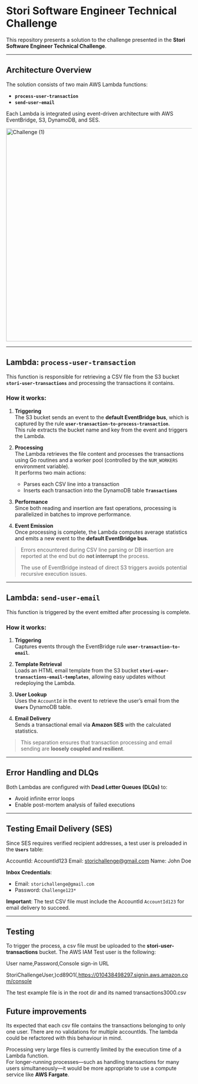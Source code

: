 # Stori Software Engineer Technical Challenge

This repository presents a solution to the challenge presented in the **Stori Software Engineer Technical Challenge**.

---

## Architecture Overview

The solution consists of two main AWS Lambda functions:

- **`process-user-transaction`**
- **`send-user-email`**

Each Lambda is integrated using event-driven architecture with AWS EventBridge, S3, DynamoDB, and SES.

<img width="1031" height="578" alt="Challenge (1)" src="https://github.com/user-attachments/assets/6a85ca06-7339-4684-b222-687a0f3a7d7f" />

---

## Lambda: `process-user-transaction`

This function is responsible for retrieving a CSV file from the S3 bucket **`stori-user-transactions`** and processing the transactions it contains.

### How it works:

1. **Triggering**  
   The S3 bucket sends an event to the **default EventBridge bus**, which is captured by the rule **`user-transaction-to-process-transaction`**.  
   This rule extracts the bucket name and key from the event and triggers the Lambda.

2. **Processing**  
   The Lambda retrieves the file content and processes the transactions using Go routines and a worker pool (controlled by the `NUM_WORKERS` environment variable).  
   It performs two main actions:
    - Parses each CSV line into a transaction
    - Inserts each transaction into the DynamoDB table **`Transactions`**

3. **Performance**  
   Since both reading and insertion are fast operations, processing is parallelized in batches to improve performance.

4. **Event Emission**  
   Once processing is complete, the Lambda computes average statistics and emits a new event to the **default EventBridge bus**.

> Errors encountered during CSV line parsing or DB insertion are reported at the end but do **not interrupt** the process.
> 
> The use of EventBridge instead of direct S3 triggers avoids potential recursive execution issues.


---

## Lambda: `send-user-email`

This function is triggered by the event emitted after processing is complete.

### How it works:

1. **Triggering**  
   Captures events through the EventBridge rule **`user-transaction-to-email`**.

2. **Template Retrieval**  
   Loads an HTML email template from the S3 bucket **`stori-user-transactions-email-templates`**, allowing easy updates without redeploying the Lambda.

3. **User Lookup**  
   Uses the `AccountId` in the event to retrieve the user’s email from the **`Users`** DynamoDB table.

4. **Email Delivery**  
   Sends a transactional email via **Amazon SES** with the calculated statistics.

> This separation ensures that transaction processing and email sending are **loosely coupled and resilient**.

---

## Error Handling and DLQs

Both Lambdas are configured with **Dead Letter Queues (DLQs)** to:

- Avoid infinite error loops
- Enable post-mortem analysis of failed executions

---

## Testing Email Delivery (SES)

Since SES requires verified recipient addresses, a test user is preloaded in the **`Users`** table:

AccountId: AccountId123
Email: storichallenge@gmail.com
Name: John Doe

**Inbox Credentials**:
- Email: `storichallenge@gmail.com`
- Password: `Challenge123*`

**Important**: The test CSV file must include the AccountId `AccountId123` for email delivery to succeed.

---

## Testing

To trigger the process, a csv file must be uploaded to the **stori-user-transactions** bucket. The AWS IAM Test user is the following:

User name,Password,Console sign-in URL

StoriChallengeUser,)cd89O1(,https://010438498297.signin.aws.amazon.com/console

The test example file is in the root dir and its named transactions3000.csv 


## Future improvements
Its expected that each csv file contains the transactions belonging to only one user. There are no validations for multiple accountIds. The lambda could be refactored with this behaviour in mind.

Processing very large files is currently limited by the execution time of a Lambda function.  
For longer-running processes—such as handling transactions for many users simultaneously—it would be more appropriate to use a compute service like **AWS Fargate**.


